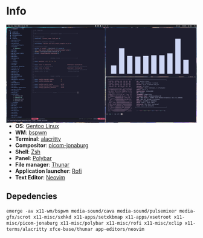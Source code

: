 # Info

<img align="right" src="gfx/screenshot-1.png" height="260" width=540/>

- **OS**: [Gentoo Linux](https://www.gentoo.org/)
- **WM**: [bspwm](https://github.com/baskerville/bspwm)
- **Terminal**: [alacritty](https://github.com/alacritty/alacritty)
- **Compositor**: [picom-jonaburg](https://github.com/jonaburg/picom)
- **Shell**: [Zsh](https://www.zsh.org/)
- **Panel**: [Polybar](https://github.com/polybar/polybar)
- **File manager**: [Thunar](https://github.com/xfce-mirror/thunar)
- **Application launcher**: [Rofi](https://github.com/davatorium/rofi)
- **Text Editor**: [Neovim](https://github.com/neovim/neovim)



## Depedencies
```
emerge -av x11-wm/bspwm media-sound/cava media-sound/pulsemixer media-gfx/scrot x11-misc/sxhkd x11-apps/setxkbmap x11-apps/xsetroot x11-misc/picom-jonaburg x11-misc/polybar x11-misc/rofi x11-misc/xclip x11-terms/alacritty xfce-base/thunar app-editors/neovim
```

